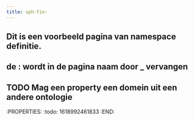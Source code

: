 ```yaml
---
title: vph-fin:
---
```


## Dit is een voorbeeld pagina van namespace definitie.
## de : wordt in de pagina naam door _ vervangen
## TODO Mag een property een domein uit een andere ontologie
:PROPERTIES:
:todo: 1618992461833
:END:
